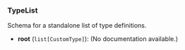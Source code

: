 ### TypeList

Schema for a standalone list of type definitions.

- **root** (`list[CustomType]`): (No documentation available.)
